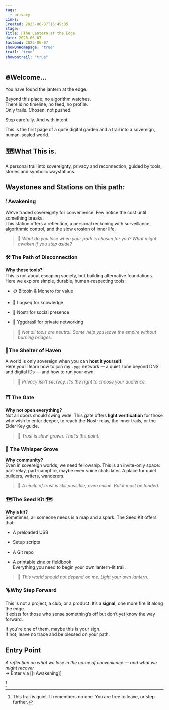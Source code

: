 ```yaml
---
tags:
  - privacy
Links: 
Created: 2025-06-07T16:49:35
stage: 
Title: 🏮The Lantern at the Edge
date: 2025-06-07
lastmod: 2025-06-07
showOnHomepage: "true"
trail: "true"
showontrail: "true"
---
```

## 🔥Welcome...
You have found the lantern at the edge.

Beyond this place, no algorithm watches.  
There is no timeline, no feed, no profile.  
Only trails. Chosen, not pushed.

Step carefully. And with intent.

This is the first page of a quite digital garden and a trail into a sovereign, human-scaled world.

## 🗺What This is. 

A personal trail into sovereignty, privacy and reconnection, guided by tools, stories and symbolic waystations.

## Waystones and Stations on this path:

### 🕯 Awakening

We’ve traded sovereignty for convenience. Few notice the cost until something breaks.  
This station offers a reflection, a personal reckoning with surveillance, algorithmic control, and the slow erosion of inner life.

> 🧭 _What do you lose when your path is chosen for you? What might awaken if you step aside?_
### 🛠️ The Path of Disconnection

**Why these tools?**  
This is not about escaping society, but building alternative foundations. Here we explore simple, durable, human-respecting tools:

- 🪙 Bitcoin & Monero for value
    
- 📒 Logseq for knowledge
    
- 🦢 Nostr for social presence
    
- 🌱 Yggdrasil for private networking

> 🧭 _Not all tools are neutral. Some help you leave the empire without burning bridges._
### 🏡The Shelter of Haven 

A world is only sovereign when you can **host it yourself**.  
Here you’ll learn how to join my `.ygg` network — a quiet zone beyond DNS and digital IDs — and how to run your own.

> 🧭 _Privacy isn’t secrecy. It’s the right to choose your audience._

### ⛩ The Gate

**Why not open everything?**  
Not all doors should swing wide. This gate offers **light verification** for those who wish to enter deeper, to reach the Nostr relay, the inner trails, or the Elder Key guide.

> 🧭 _Trust is slow-grown. That’s the point._

### 🍃 The Whisper Grove 

**Why community?**  
Even in sovereign worlds, we need fellowship. This is an invite-only space: part-relay, part-campfire, maybe even voice chats later. A place for quiet builders, writers, wanderers.

> 🧭 _A circle of trust is still possible, even online. But it must be tended._

### 🗺️The Seed Kit 🗺️

**Why a kit?**  
Sometimes, all someone needs is a map and a spark. The Seed Kit offers that:

- A preloaded USB
    
- Setup scripts
    
- A Git repo
    
- A printable zine or fieldbook  
    Everything you need to begin your own lantern-lit trail.

> 🧭 _This world should not depend on me. Light your own lantern._

### 🪜Why Step Forward 

This is not a project, a club, or a product. It’s a **signal**, one more fire lit along the edge.  
It exists for those who sense something’s off but don’t yet know the way forward.

If you're one of them, maybe this is your sign.  
If not, leave no trace and be blessed on your path.
## Entry Point

_A reflection on what we lose in the name of convenience — and what we might recover_  
→ Enter via [[🕯 Awakening]]

[^1]

[^1]: This trail is quiet. It remembers no one. You are free to leave, or step further.